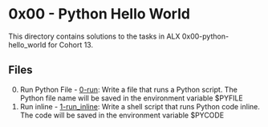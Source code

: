 # 0x00 - Python Hello World

This directory contains solutions to the tasks in ALX 0x00-python-hello_world for Cohort 13.

## Files

0. Run Python File - [0-run](./0-run): Write a file that runs a Python script. The Python file name will be saved in the environment variable $PYFILE
1. Run inline - [1-run_inline](./1-run_inline): Write a shell script that runs Python code inline. The code will be saved in the environment variable $PYCODE
